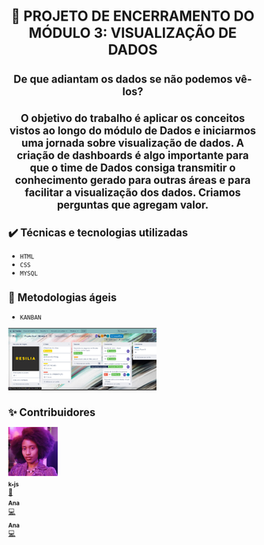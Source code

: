 <h1 align="center"> 🚀 PROJETO DE ENCERRAMENTO DO MÓDULO 3:
VISUALIZAÇÃO DE DADOS</h1>

<h2 align="center"> De que adiantam os dados se não podemos vê-los? <h2>
  <p align="center">O objetivo do trabalho é aplicar os conceitos vistos ao longo do módulo de Dados e iniciarmos uma jornada sobre visualização de dados. A criação de dashboards é algo importante para que o time de Dados consiga transmitir o conhecimento gerado para outras áreas e para facilitar a visualização dos dados. Criamos perguntas que agregam valor.<p>

## ✔️ Técnicas e tecnologias utilizadas

- ``HTML``
- ``CSS``
- ``MYSQL``

## 📝 Metodologias ágeis
- ``KANBAN``
<img src="style/imagens/imgTrello.png" width="300px;" alt="imagem do trello"/>

## ✨ Contribuidores 
<td align="center"><a href="https://github.com/k-js"><img src="style/imagens/Keu.jpg" width="100px;" alt=""/><br /><sub><b>k-js</b></sub></a><br /><a href="contribuiçes" title="Documentation">📖</a></td>
<td align="center"><a href="https://github.com/anafedechem"><img src="https://avatars.githubusercontent.com/u/99834350?v=4" width="100px;" alt=""/><br /><sub><b>Ana</b></sub></a><br /><a href="contribuiçes" title="Documentation">💻</a></td>
<td align="center"><a href="https://github.com/joaokx"><img src="https://avatars.githubusercontent.com/u/84516017?v=4" width="100px;" alt=""/><br /><sub><b>Ana</b></sub></a><br /><a href="contribuiçes" title="Documentation">💻</a></td>
